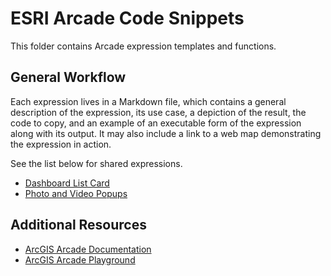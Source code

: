# ESRI Arcade Code Snippets

This folder contains Arcade expression templates and functions.

## General Workflow

Each expression lives in a Markdown file, which contains a general description of the expression, its use case, a depiction of the result, the code to copy, and an example of an executable form of the expression along with its output. It may also include a link to a web map demonstrating the expression in action.

See the list below for shared expressions.

* [Dashboard List Card](./dashboard-list-card.md)
* [Photo and Video Popups](./photo-video-popup.md)

## Additional Resources

* [ArcGIS Arcade Documentation](https://developers.arcgis.com/arcade/)
* [ArcGIS Arcade Playground](https://developers.arcgis.com/arcade/playground/)
